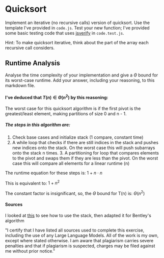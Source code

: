 # Quicksort

Implement an iterative (no recursive calls) version of quicksort. Use the
template I've provided in `code.js`. Test your new function; I've provided some
basic testing code that uses [jsverify](https://jsverify.github.io/) in
`code.test.js`.

Hint: To make quicksort iterative, think about the part of the array each
recursive call considers.

## Runtime Analysis

Analyse the time complexity of your implementation and give a $\Theta$ bound for
its worst-case runtime. Add your answer, including your reasoning, to this
markdown file.

#### I've deduced that $T(n) \in \Theta(n^{2})$ by this reasoning:


The worst case for this quicksort algorithm is if the first pivot is the 
greatest/least element, making partitions of size 0 and n - 1.

##### The steps in this algorithm are:

1. Check base cases and initialize stack (1 compare, constant time)
2. A while loop that checks if there are still indices in the stack and 
   pushes new indices onto the stack. On the worst case this will push 
   subarrays onto the stack n times.
	3. A partitioning for loop that compares elements to the pivot and swaps them 
       if they are less than the pivot. On the worst case this will compare all 
       elements for a linear runtime (n)

The runtime equation for these steps is:
$1 + n \cdot n$

This is equivalent to:
$1 + n^{2}$

The constant factor is insignificant, so, the $\Theta$ bound for T(n) is:
$\Theta(n^{2})$


#### Sources

I looked at [this](https://www.geeksforgeeks.org/iterative-quick-sort/) to see how to use the stack, then adapted it for Bentley's algorithm

"I certify that I have listed all sources used to complete this exercise,
including the use of any Large Language Models. All of the work is my own, except
where stated otherwise. I am aware that plagiarism carries severe penalties and
that if plagiarism is suspected, charges may be filed against me without prior
notice."